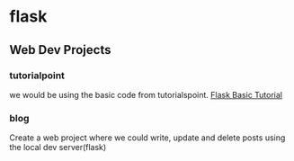 # flask 

## Web Dev Projects 

### tutorialpoint

we would be using the basic code from tutorialspoint. 
[Flask Basic Tutorial](https://www.tutorialspoint.com/flask/index.htm)

### blog 

Create a web project where we could write, update and delete posts using the local dev server(flask)
